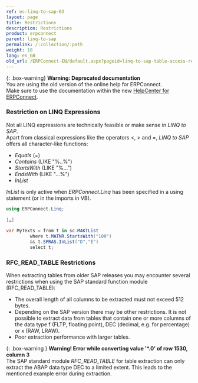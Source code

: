 ```yaml
---
ref: ec-linq-to-sap-03
layout: page
title: Restrictions
description: Restrictions
product: erpconnect
parent: linq-to-sap
permalink: /:collection/:path
weight: 10
lang: en_GB
old_url: /ERPConnect-EN/default.aspx?pageid=linq-to-sap-table-access-restrictions
---
```


{: .box-warning}
**Warning: Deprecated documentation** <br>
You are using the old version of the online help for ERPConnect.<br>
Make sure to use the documentation within the new [HelpCenter for ERPConnect](https://helpcenter.theobald-software.com/erpconnect/documentation/introduction/).

### Restriction on LINQ Expressions
Not all LINQ expressions are technically feasible or make sense in *LINQ to SAP*. <br>
Apart from classical expressions like the operators <, > and =, *LINQ to SAP* offers all character-like functions: 
- *Equals* (=)
- *Contains* (LIKE "%..%")
- *StartsWith* (LIKE "%...") 
- *EndsWith* (LIKE "…%")
- *InList*

*InList* is only active when *ERPConnect.Linq* has been specified in a using statement (or in the imports in VB).

```csharp
using ERPConnect.Linq; 
  
[…] 
  
var MyTexts = from t in sc.MAKTList 
         where t.MATNR.StartsWith("100") 
         && t.SPRAS.InList("D","E") 
         select t;
```

### RFC_READ_TABLE Restrictions
When extracting tables from older SAP releases you may encounter several restrictions when using the SAP standard function module (RFC_READ_TABLE):

- The overall length of all columns to be extracted must not exceed 512 bytes.
- Depending on the SAP version there may be other restrictions. It is not possible to extract data from tables that contain one or more columns of the data type f (FLTP, floating point), DEC (decimal, e.g. for percentage) or x (RAW, LRAW).
- Poor extraction performance with larger tables.

{: .box-warning }
**Warning! Error while converting value '\*.0' of row 1530, column 3** <br>
The SAP standard module *RFC_READ_TABLE* for table extraction  can only extract the ABAP data type DEC to a limited extent. This leads to the mentioned example error during extraction.<br>
